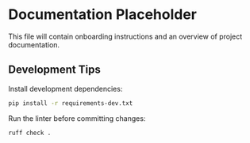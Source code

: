 # Documentation Placeholder

This file will contain onboarding instructions and an overview of project documentation.

## Development Tips

Install development dependencies:

```bash
pip install -r requirements-dev.txt
```

Run the linter before committing changes:

```bash
ruff check .
```

